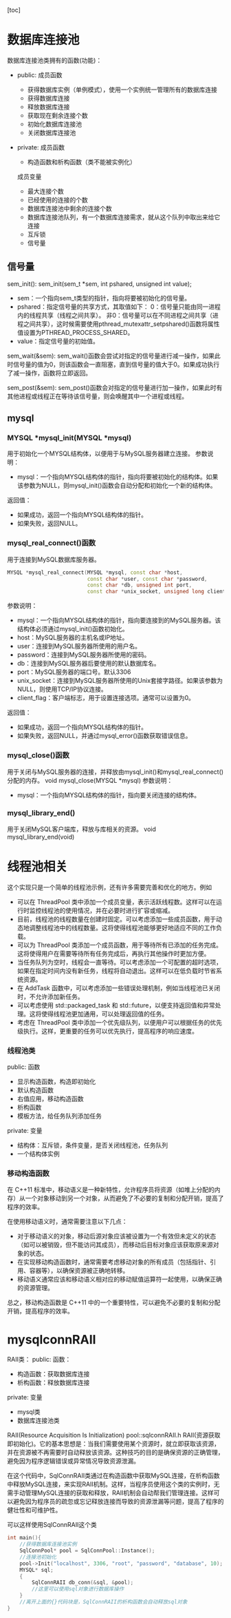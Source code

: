 [toc]
# 数据库连接池
数据库连接池类拥有的函数(功能)：
- public:
    成员函数
    - 获得数据库实例（单例模式），使用一个实例统一管理所有的数据库连接
    - 获得数据库连接
    - 释放数据库连接
    - 获取现在剩余连接个数
    - 初始化数据库连接池
    - 关闭数据库连接池
- private:
    成员函数
    - 构造函数和析构函数（类不能被实例化）

    成员变量
    - 最大连接个数
    - 已经使用的连接的个数
    - 数据库连接池中剩余的连接个数
    - 数据库连接池队列，有一个数据库连接需求，就从这个队列中取出来给它连接
    - 互斥锁
    - 信号量


## 信号量
sem_init(): sem_init(sem_t *sem, int pshared, unsigned int value);
- sem：一个指向sem_t类型的指针，指向将要被初始化的信号量。
- pshared：指定信号量的共享方式，其取值如下：
0：信号量只能由同一进程内的线程共享（线程之间共享）。
非0：信号量可以在不同进程之间共享（进程之间共享），这时候需要使用pthread_mutexattr_setpshared()函数将属性值设置为PTHREAD_PROCESS_SHARED。
- value：指定信号量的初始值。

sem_wait(&sem): sem_wait()函数会尝试对指定的信号量进行减一操作，如果此时信号量的值为0，则该函数会一直阻塞，直到信号量的值大于0。如果成功执行了减一操作，函数将立即返回。

sem_post(&sem): sem_post()函数会对指定的信号量进行加一操作，如果此时有其他进程或线程正在等待该信号量，则会唤醒其中一个进程或线程。


## mysql
### MYSQL *mysql_init(MYSQL *mysql)
用于初始化一个MYSQL结构体，以便用于与MySQL服务器建立连接。
参数说明：
- mysql：一个指向MYSQL结构体的指针，指向将要被初始化的结构体。如果该参数为NULL，则mysql_init()函数会自动分配和初始化一个新的结构体。

返回值：
- 如果成功，返回一个指向MYSQL结构体的指针。
- 如果失败，返回NULL。


### mysql_real_connect()函数
用于连接到MySQL数据库服务器。
```c++
MYSQL *mysql_real_connect(MYSQL *mysql, const char *host,
                          const char *user, const char *password,
                          const char *db, unsigned int port,
                          const char *unix_socket, unsigned long client_flag);

```
参数说明：
- mysql：一个指向MYSQL结构体的指针，指向要连接到的MySQL服务器。该结构体必须通过mysql_init()函数初始化。
- host：MySQL服务器的主机名或IP地址。
- user：连接到MySQL服务器所使用的用户名。
- password：连接到MySQL服务器所使用的密码。
- db：连接到MySQL服务器后要使用的默认数据库名。
- port：MySQL服务器的端口号。默认3306
- unix_socket：连接到MySQL服务器所使用的Unix套接字路径。如果该参数为NULL，则使用TCP/IP协议连接。
- client_flag：客户端标志，用于设置连接选项。通常可以设置为0。

返回值：
- 如果成功，返回一个指向MYSQL结构体的指针。
- 如果失败，返回NULL，并通过mysql_error()函数获取错误信息。

### mysql_close()函数
用于关闭与MySQL服务器的连接，并释放由mysql_init()和mysql_real_connect()分配的内存。
void mysql_close(MYSQL *mysql)
参数说明：
- mysql：一个指向MYSQL结构体的指针，指向要关闭连接的结构体。

### mysql_library_end()
用于关闭MySQL客户端库，释放与库相关的资源。
void mysql_library_end(void)



# 线程池相关
这个实现只是一个简单的线程池示例，还有许多需要完善和优化的地方。例如
- 可以在 ThreadPool 类中添加一个成员变量，表示活跃线程数。这样可以在运行时监控线程池的使用情况，并在必要时进行扩容或缩减。
- 目前，线程池的线程数量在创建时固定。可以考虑添加一些成员函数，用于动态地调整线程池中的线程数量。这将使得线程池能够更好地适应不同的工作负载。
- 可以为 ThreadPool 类添加一个成员函数，用于等待所有已添加的任务完成。这将使得用户在需要等待所有任务完成后，再执行其他操作时更加方便。
- 当任务队列为空时，线程会一直等待。可以考虑添加一个可配置的超时选项，如果在指定时间内没有新任务，线程将自动退出。这样可以在低负载时节省系统资源。
- 在 AddTask 函数中，可以考虑添加一些错误处理机制，例如当线程池已关闭时，不允许添加新任务。
- 可以考虑使用 std::packaged_task 和 std::future，以便支持返回值和异常处理。这将使得线程池更加通用，可以处理返回值的任务。
- 考虑在 ThreadPool 类中添加一个优先级队列，以便用户可以根据任务的优先级执行。这样，更重要的任务可以优先执行，提高程序的响应速度。

### 线程池类
public:
函数
- 显示构造函数，构造即初始化
- 默认构造函数
- 右值应用，移动构造函数
- 析构函数
- 模板方法，给任务队列添加任务

private:
变量
- 结构体：互斥锁，条件变量，是否关闭线程池，任务队列
- 一个结构体实例


### 移动构造函数
在 C++11 标准中，移动语义是一种新特性，允许程序员将资源（如堆上分配的内存）从一个对象移动到另一个对象，从而避免了不必要的复制和分配开销，提高了程序的效率。

在使用移动语义时，通常需要注意以下几点：
- 对于移动语义的对象，移动后源对象应该被设置为一个有效但未定义的状态（如可以被销毁，但不能访问其成员），而移动后目标对象应该获取原来源对象的状态。
- 在实现移动构造函数时，通常需要考虑移动对象的所有成员（包括指针、引用、容器等），以确保资源被正确地转移。
- 移动语义通常应该和移动语义相对应的移动赋值运算符一起使用，以确保正确的资源管理。

总之，移动构造函数是 C++11 中的一个重要特性，可以避免不必要的复制和分配开销，提高程序的效率。


# mysqlconnRAII
RAII类：
public:
函数：
- 构造函数：获取数据库连接
- 析构函数：释放数据库连接

private:
变量
- mysql类
- 数据库连接池类



RAII(Resource Acquisition Is Initialization)
pool::sqlconnRAII.h
RAII(资源获取即初始化)。它的基本思想是：当我们需要使用某个资源时，就立即获取该资源，并在资源被不再需要时自动释放该资源。这种技巧的目的是确保资源的正确管理，避免因为程序逻辑错误或异常情况导致资源泄漏。

在这个代码中，SqlConnRAII类通过在构造函数中获取MySQL连接，在析构函数中释放MySQL连接，来实现RAII机制。这样，当程序员使用这个类的实例时，无需手动管理MySQL连接的获取和释放，RAII机制会自动帮我们管理连接。这样可以避免因为程序员的疏忽或忘记释放连接而导致的资源泄漏等问题，提高了程序的健壮性和可维护性。

可以这样使用SqlConnRAII这个类
```c++
int main(){
    //获得数据库连接池实例
    SqlConnPool* pool = SqlConnPool::Instance();
    //连接池初始化
    pool->Init("localhost", 3306, "root", "password", "database", 10);
    MYSQL* sql;
    {
        SqlConnRAII db_conn(&sql, &pool);
        //这里可以使用sql对象进行数据库操作
    }
    //离开上面的{}代码块是，SqlConnRAII的析构函数会自动释放sql对象
}
```